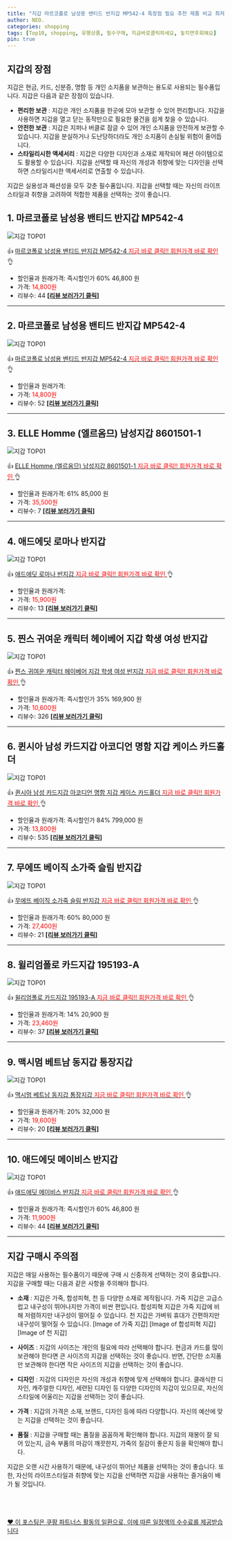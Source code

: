 ```yaml
---
title: "지갑 마르코폴로 남성용 밴티드 반지갑 MP542-4 특장점 필요 추천 제품 비교 최저 가격 비교 장점 구매 후기 구매평"
author: NEO.
categories: shopping
tags: [Top10, shopping, 유행상품, 필수구매, 지금바로클릭하세요, 놓치면후회해요]
pin: true
---
```

## 지갑의 장점

지갑은 현금, 카드, 신분증, 명함 등 개인 소지품을 보관하는 용도로 사용되는 필수품입니다. 지갑은 다음과 같은 장점이 있습니다.

* **편리한 보관** : 지갑은 개인 소지품을 한곳에 모아 보관할 수 있어 편리합니다. 지갑을 사용하면 지갑을 열고 닫는 동작만으로 필요한 물건을 쉽게 찾을 수 있습니다.
* **안전한 보관** : 지갑은 지퍼나 버클로 잠글 수 있어 개인 소지품을 안전하게 보관할 수 있습니다. 지갑을 분실하거나 도난당하더라도 개인 소지품이 손실될 위험이 줄어듭니다.
* **스타일리시한 액세서리** : 지갑은 다양한 디자인과 소재로 제작되어 패션 아이템으로도 활용할 수 있습니다. 지갑을 선택할 때 자신의 개성과 취향에 맞는 디자인을 선택하면 스타일리시한 액세서리로 연출할 수 있습니다.

지갑은 실용성과 패션성을 모두 갖춘 필수품입니다. 지갑을 선택할 때는 자신의 라이프스타일과 취향을 고려하여 적합한 제품을 선택하는 것이 좋습니다.

   

## 1. 마르코폴로 남성용 밴티드 반지갑 MP542-4

![지갑 TOP01](https://thumbnail6.coupangcdn.com/thumbnails/remote/490x490ex/image/retail/images/1281550067693402-c3497546-f2f0-425e-bac3-a3a62d506b54.jpg)


👍 [마르코폴로 남성용 밴티드 반지갑 MP542-4 <font color=red> 지금 바로 클릭!! 회원가격 바로 확인 </font> ](https://link.coupang.com/re/AFFSDP?lptag=AF3617701&subid=GithubCoopas&pageKey=493768&traceid=V0-153&itemId=739439527&vendorItemId=4867144786) 👌 


- 할인율과 원래가격: 즉시할인가 60%  46,800   원
- 가격: <span style='color:red'>14,800원</span>
- 리뷰수: 44  [**[리뷰 보러가기 클릭]**](https://link.coupang.com/re/AFFSDP?lptag=AF3617701&subid=GithubCoopas&pageKey=493768&traceid=V0-153&itemId=739439527&vendorItemId=4867144786)

---


   

## 2. 마르코폴로 남성용 밴티드 반지갑 MP542-4

![지갑 TOP01](https://thumbnail6.coupangcdn.com/thumbnails/remote/490x490ex/image/retail/images/1281550067693402-c3497546-f2f0-425e-bac3-a3a62d506b54.jpg)


👍 [마르코폴로 남성용 밴티드 반지갑 MP542-4 <font color=red> 지금 바로 클릭!! 회원가격 바로 확인 </font> ](https://link.coupang.com/re/AFFSDP?lptag=AF3617701&subid=GithubCoopas&pageKey=493768&traceid=V0-153&itemId=739439527&vendorItemId=4867144786) 👌 


- 할인율과 원래가격: 
- 가격: <span style='color:red'>14,800원</span>
- 리뷰수: 52  [**[리뷰 보러가기 클릭]**](https://link.coupang.com/re/AFFSDP?lptag=AF3617701&subid=GithubCoopas&pageKey=493768&traceid=V0-153&itemId=739439527&vendorItemId=4867144786)

---


   

## 3. ELLE Homme (엘르옴므) 남성지갑 8601501-1

![지갑 TOP01](https://thumbnail8.coupangcdn.com/thumbnails/remote/490x490ex/image/vendor_inventory/5f21/49f643664c3c2d734e048657f81e1dee8d448c50bbc97b35eec8f685509c.jpg)


👍 [ELLE Homme (엘르옴므) 남성지갑 8601501-1 <font color=red> 지금 바로 클릭!! 회원가격 바로 확인 </font> ](https://link.coupang.com/re/AFFSDP?lptag=AF3617701&subid=GithubCoopas&pageKey=7109306517&traceid=V0-153&itemId=17768228399&vendorItemId=85812809181) 👌 


- 할인율과 원래가격: 61%  85,000   원
- 가격: <span style='color:red'>35,500원</span>
- 리뷰수: 7  [**[리뷰 보러가기 클릭]**](https://link.coupang.com/re/AFFSDP?lptag=AF3617701&subid=GithubCoopas&pageKey=7109306517&traceid=V0-153&itemId=17768228399&vendorItemId=85812809181)

---


   

## 4. 애드에딧 로마나 반지갑

![지갑 TOP01](https://thumbnail6.coupangcdn.com/thumbnails/remote/490x490ex/image/retail/images/914992982618127-b0c318f6-c8ac-4cb6-978f-c36ee3c67317.jpg)


👍 [애드에딧 로마나 반지갑 <font color=red> 지금 바로 클릭!! 회원가격 바로 확인 </font> ](https://link.coupang.com/re/AFFSDP?lptag=AF3617701&subid=GithubCoopas&pageKey=1063892847&traceid=V0-153&itemId=2009798207&vendorItemId=70009657450) 👌 


- 할인율과 원래가격: 
- 가격: <span style='color:red'>15,900원</span>
- 리뷰수: 13  [**[리뷰 보러가기 클릭]**](https://link.coupang.com/re/AFFSDP?lptag=AF3617701&subid=GithubCoopas&pageKey=1063892847&traceid=V0-153&itemId=2009798207&vendorItemId=70009657450)

---


   

## 5. 찐스 귀여운 캐릭터 헤이베어 지갑 학생 여성 반지갑

![지갑 TOP01](https://thumbnail7.coupangcdn.com/thumbnails/remote/490x490ex/image/vendor_inventory/dc20/b16ad4c0d8af01fd0754fd585a7c890686bc270e68d734b7bd9ea8d8a16e.png)


👍 [찐스 귀여운 캐릭터 헤이베어 지갑 학생 여성 반지갑 <font color=red> 지금 바로 클릭!! 회원가격 바로 확인 </font> ](https://link.coupang.com/re/AFFSDP?lptag=AF3617701&subid=GithubCoopas&pageKey=7118547707&traceid=V0-153&itemId=17817131928&vendorItemId=85187343696) 👌 


- 할인율과 원래가격: 즉시할인가 35%  169,900   원
- 가격: <span style='color:red'>10,600원</span>
- 리뷰수: 326  [**[리뷰 보러가기 클릭]**](https://link.coupang.com/re/AFFSDP?lptag=AF3617701&subid=GithubCoopas&pageKey=7118547707&traceid=V0-153&itemId=17817131928&vendorItemId=85187343696)

---


   

## 6. 퀸시아 남성 카드지갑 아코디언 명함 지갑 케이스 카드홀더

![지갑 TOP01](https://thumbnail7.coupangcdn.com/thumbnails/remote/490x490ex/image/vendor_inventory/d006/1400d3253168b0a7f06d307dc7be5eb1cf99749f183e2b34fdf4d3c99f77.jpg)


👍 [퀸시아 남성 카드지갑 아코디언 명함 지갑 케이스 카드홀더 <font color=red> 지금 바로 클릭!! 회원가격 바로 확인 </font> ](https://link.coupang.com/re/AFFSDP?lptag=AF3617701&subid=GithubCoopas&pageKey=7513641043&traceid=V0-153&itemId=19692583707&vendorItemId=86797642771) 👌 


- 할인율과 원래가격: 즉시할인가 84%  799,000   원
- 가격: <span style='color:red'>13,800원</span>
- 리뷰수: 535  [**[리뷰 보러가기 클릭]**](https://link.coupang.com/re/AFFSDP?lptag=AF3617701&subid=GithubCoopas&pageKey=7513641043&traceid=V0-153&itemId=19692583707&vendorItemId=86797642771)

---


   

## 7. 무에뜨 베이직 소가죽 슬림 반지갑

![지갑 TOP01](https://thumbnail6.coupangcdn.com/thumbnails/remote/490x490ex/image/retail/images/2019/09/24/15/1/43135f41-b46d-4a83-9c64-05d789594340.jpg)


👍 [무에뜨 베이직 소가죽 슬림 반지갑 <font color=red> 지금 바로 클릭!! 회원가격 바로 확인 </font> ](https://link.coupang.com/re/AFFSDP?lptag=AF3617701&subid=GithubCoopas&pageKey=77752177&traceid=V0-153&itemId=251367601&vendorItemId=5376130670) 👌 


- 할인율과 원래가격: 60%  80,000   원
- 가격: <span style='color:red'>27,400원</span>
- 리뷰수: 21  [**[리뷰 보러가기 클릭]**](https://link.coupang.com/re/AFFSDP?lptag=AF3617701&subid=GithubCoopas&pageKey=77752177&traceid=V0-153&itemId=251367601&vendorItemId=5376130670)

---


   

## 8. 윌리엄폴로 카드지갑 195193-A

![지갑 TOP01](https://thumbnail7.coupangcdn.com/thumbnails/remote/490x490ex/image/vendor_inventory/d603/5ddfeb2e24d15a0a122d615fb8fa252c0b65ebb15ac69d8a194e0d5c7ed1.png)


👍 [윌리엄폴로 카드지갑 195193-A <font color=red> 지금 바로 클릭!! 회원가격 바로 확인 </font> ](https://link.coupang.com/re/AFFSDP?lptag=AF3617701&subid=GithubCoopas&pageKey=6654199073&traceid=V0-153&itemId=15256546792&vendorItemId=82572328965) 👌 


- 할인율과 원래가격: 14%  20,900   원
- 가격: <span style='color:red'>23,460원</span>
- 리뷰수: 37  [**[리뷰 보러가기 클릭]**](https://link.coupang.com/re/AFFSDP?lptag=AF3617701&subid=GithubCoopas&pageKey=6654199073&traceid=V0-153&itemId=15256546792&vendorItemId=82572328965)

---


   

## 9. 맥시멈 베트남 동지갑 통장지갑

![지갑 TOP01](https://thumbnail9.coupangcdn.com/thumbnails/remote/490x490ex/image/vendor_inventory/d59e/53bbc49131f24a18fc2514fa400ccea292c6fb55166bc853ad4bd8871bc1.png)


👍 [맥시멈 베트남 동지갑 통장지갑 <font color=red> 지금 바로 클릭!! 회원가격 바로 확인 </font> ](https://link.coupang.com/re/AFFSDP?lptag=AF3617701&subid=GithubCoopas&pageKey=7275141397&traceid=V0-153&itemId=18563358348&vendorItemId=86119459627) 👌 


- 할인율과 원래가격: 20%  32,000   원
- 가격: <span style='color:red'>19,600원</span>
- 리뷰수: 20  [**[리뷰 보러가기 클릭]**](https://link.coupang.com/re/AFFSDP?lptag=AF3617701&subid=GithubCoopas&pageKey=7275141397&traceid=V0-153&itemId=18563358348&vendorItemId=86119459627)

---


   

## 10. 애드에딧 메이비스 반지갑

![지갑 TOP01](https://thumbnail7.coupangcdn.com/thumbnails/remote/490x490ex/image/retail/images/3993257142051445-5d607b2f-0335-4c77-bb2f-bc1a6a376cc9.jpg)


👍 [애드에딧 메이비스 반지갑 <font color=red> 지금 바로 클릭!! 회원가격 바로 확인 </font> ](https://link.coupang.com/re/AFFSDP?lptag=AF3617701&subid=GithubCoopas&pageKey=269873677&traceid=V0-153&itemId=847444399&vendorItemId=5390041034) 👌 


- 할인율과 원래가격: 즉시할인가 60%  46,800   원
- 가격: <span style='color:red'>11,900원</span>
- 리뷰수: 44  [**[리뷰 보러가기 클릭]**](https://link.coupang.com/re/AFFSDP?lptag=AF3617701&subid=GithubCoopas&pageKey=269873677&traceid=V0-153&itemId=847444399&vendorItemId=5390041034)

---
## 지갑 구매시 주의점

지갑은 매일 사용하는 필수품이기 때문에 구매 시 신중하게 선택하는 것이 중요합니다. 지갑을 구매할 때는 다음과 같은 사항을 주의해야 합니다.

* **소재** : 지갑은 가죽, 합성피혁, 천 등 다양한 소재로 제작됩니다. 가죽 지갑은 고급스럽고 내구성이 뛰어나지만 가격이 비싼 편입니다. 합성피혁 지갑은 가죽 지갑에 비해 저렴하지만 내구성이 떨어질 수 있습니다. 천 지갑은 가벼워 휴대가 간편하지만 내구성이 떨어질 수 있습니다.
[Image of 가죽 지갑]
[Image of 합성피혁 지갑]
[Image of 천 지갑]

* **사이즈** : 지갑의 사이즈는 개인의 필요에 따라 선택해야 합니다. 현금과 카드를 많이 보관해야 한다면 큰 사이즈의 지갑을 선택하는 것이 좋습니다. 반면, 간단한 소지품만 보관해야 한다면 작은 사이즈의 지갑을 선택하는 것이 좋습니다.

* **디자인** : 지갑의 디자인은 자신의 개성과 취향에 맞게 선택해야 합니다. 클래식한 디자인, 캐주얼한 디자인, 세련된 디자인 등 다양한 디자인의 지갑이 있으므로, 자신의 스타일에 어울리는 지갑을 선택하는 것이 좋습니다.

* **가격** : 지갑의 가격은 소재, 브랜드, 디자인 등에 따라 다양합니다. 자신의 예산에 맞는 지갑을 선택하는 것이 좋습니다.

* **품질** : 지갑을 구매할 때는 품질을 꼼꼼하게 확인해야 합니다. 지갑의 재봉이 잘 되어 있는지, 금속 부품의 마감이 깨끗한지, 가죽의 질감이 좋은지 등을 확인해야 합니다.

지갑은 오랜 시간 사용하기 때문에, 내구성이 뛰어난 제품을 선택하는 것이 좋습니다. 또한, 자신의 라이프스타일과 취향에 맞는 지갑을 선택하면 지갑을 사용하는 즐거움이 배가 될 것입니다.<br><br><br><br><br> [ ❤  이 포스팅은 쿠팡 파트너스 활동의 일환으로, 이에 따른 일정액의 수수료를 제공받습니다](https://link.coupang.com/a/bcEFyh)